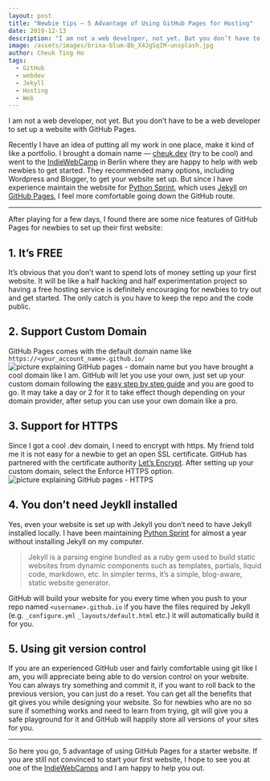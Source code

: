 ```yaml
---
layout: post
title: "Newbie tips — 5 Advantage of Using GitHub Pages for Hosting"
date: 2019-12-13
description: "I am not a web developer, not yet. But you don’t have to be a web developer to set up a website with GitHub Pages."
image: /assets/images/brina-blum-Bb_X4JgSqIM-unsplash.jpg
author: Cheuk Ting Ho
tags:
  - GitHub
  - webdev
  - Jekyll
  - Hosting
  - Web
---
```

I am not a web developer, not yet. But you don’t have to be a web developer to set up a website with GitHub Pages.

Recently I have an idea of putting all my work in one place, make it kind of like a portfolio. I brought a domain name — [cheuk.dev](https://cheuk.dev) (try to be cool) and went to the [IndieWebCamp](https://indieweb.org/IndieWebCamp) in Berlin where they are happy to help with web newbies to get started. They recommended many options, including Wordpress and Blogger, to get your website set up. But since I have experience maintain the website for [Python Sprint](https://python-sprints.github.io/), which uses [Jekyll](https://jekyllrb.com/) on [GitHub Pages](https://pages.github.com/), I feel more comfortable going down the GitHub route.

---------------

After playing for a few days, I found there are some nice features of GitHub Pages for newbies to set up their first website:

## 1. It’s FREE

It’s obvious that you don’t want to spend lots of money setting up your first website. It will be like a half hacking and half experimentation project so having a free hosting service is definitely encouraging for newbies to try out and get started. The only catch is you have to keep the repo and the code public.

## 2. Support Custom Domain

GitHub Pages comes with the default domain name like `https://<your_account_name>.github.io/`
![picture explaining GitHub pages - domain name](https://miro.medium.com/max/1514/0*VFTzosQZIxrF1wAC.png)
but you have brought a cool domain like I am. GitHub will let you use your own, just set up your custom domain following the [easy step by step guide](https://help.github.com/en/github/working-with-github-pages/managing-a-custom-domain-for-your-github-pages-site) and you are good to go. It may take a day or 2 for it to take effect though depending on your domain provider, after setup you can use your own domain like a pro.

## 3. Support for HTTPS

Since I got a cool .dev domain, I need to encrypt with https. My friend told me it is not easy for a newbie to get an open SSL certificate. GitHub has partnered with the certificate authority [Let’s Encrypt](https://letsencrypt.org/). After setting up your custom domain, select the Enforce HTTPS option.
![picture explaining GitHub pages - HTTPS](https://miro.medium.com/max/2908/0*Lz-SDhWlykqGN07L.png)

## 4. You don’t need Jeykll installed

Yes, even your website is set up with Jekyll you don’t need to have Jekyll installed locally. I have been maintaining [Python Sprint](https://python-sprints.github.io/) for almost a year without installing Jekyll on my computer.

> Jekyll is a parsing engine bundled as a ruby gem used to build static websites from dynamic components such as templates, partials, liquid code, markdown, etc. In simpler terms, it’s a simple, blog-aware, static website generator.

GitHub will build your website for you every time when you push to your repo named `<username>.github.io` if you have the files required by Jekyll (e.g. `_configure.yml` `_layouts/default.html` etc.) it will automatically build it for you.

## 5. Using git version control

If you are an experienced GitHub user and fairly comfortable using git like I am, you will appreciate being able to do version control on your website. You can always try something and commit it, if you want to roll back to the previous version, you can just do a reset. You can get all the benefits that git gives you while designing your website. So for newbies who are no so sure if something works and need to learn from trying, git will give you a safe playground for it and GitHub will happily store all versions of your sites for you.

----------------

So here you go, 5 advantage of using GitHub Pages for a starter website. If you are still not convinced to start your first website, I hope to see you at one of the [IndieWebCamps](https://indieweb.org/IndieWebCamp) and I am happy to help you out.
